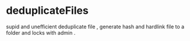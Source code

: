 # deduplicateFiles
supid and unefficient deduplicate file , generate hash and hardlink file to a folder and locks with admin .
